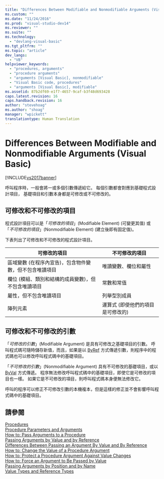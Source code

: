 ```yaml
---
title: "Differences Between Modifiable and Nonmodifiable Arguments (Visual Basic) | Microsoft Docs"
ms.custom: ""
ms.date: "11/24/2016"
ms.prod: "visual-studio-dev14"
ms.reviewer: ""
ms.suite: ""
ms.technology: 
  - "devlang-visual-basic"
ms.tgt_pltfrm: ""
ms.topic: "article"
dev_langs: 
  - "VB"
helpviewer_keywords: 
  - "procedures, arguments"
  - "procedure arguments"
  - "arguments [Visual Basic], nonmodifiable"
  - "Visual Basic code, procedures"
  - "arguments [Visual Basic], modifiable"
ms.assetid: 87b2df69-e1f7-4657-9caf-b3f48d693428
caps.latest.revision: 16
caps.handback.revision: 16
author: "stevehoag"
ms.author: "shoag"
manager: "wpickett"
translationtype: Human Translation
---
```

# Differences Between Modifiable and Nonmodifiable Arguments (Visual Basic)
[!INCLUDE[vs2017banner](../../../../csharp/includes/vs2017banner.md)]

呼叫程序時，一般會將一或多個引數傳遞給它。  每個引數都會對應到基礎程式設計項目，  基礎項目和引數本身都是可修改或不可修改的。  
  
## 可修改和不可修改的項目  
 程式設計項目可以是「*可修改的項目*」\(Modifiable Element\) \(可變更其值\) 或「*不可修改的項目*」\(Nonmodifiable Element\) \(建立後即有固定值\)。  
  
 下表列出了可修改和不可修改的程式設計項目。  
  
|可修改的項目|不可修改的項目|  
|------------|-------------|  
|區域變數 \(在程序內宣告\)，包含物件變數，但不包含唯讀項目|唯讀變數、欄位和屬性|  
|欄位 \(模組、類別和結構的成員變數\)，但不包含唯讀項目|常數和常值|  
|屬性，但不包含唯讀項目|列舉型別成員|  
|陣列元素|運算式 \(即使他們的項目是可修改的\)|  
  
## 可修改和不可修改的引數  
 「*可修改的引數*」\(Modifiable Argument\) 是具有可修改之基礎項目的引數。  呼叫程式碼可隨時儲存新值，而且，如果是以 [ByRef](../../../../visual-basic/language-reference/modifiers/byref.md) 方式傳遞引數，則程序中的程式碼也可以修改呼叫程式碼中的基礎項目。  
  
 「*不可修改的引數*」\(Nonmodifiable Argument\) 具有不可修改的基礎項目，或以 [ByVal](../../../../visual-basic/language-reference/modifiers/byval.md) 方式傳遞。  程序無法修改呼叫程式碼中的基礎項目，即使它是可修改的項目也一樣。  如果它是不可修改的項目，則呼叫程式碼本身便無法修改它。  
  
 呼叫的程序可以修正不可修改引數的本機複本，但是這樣的修正並不會影響呼叫程式碼中的基礎項目。  
  
## 請參閱  
 [Procedures](../../../../visual-basic/programming-guide/language-features/procedures/index.md)   
 [Procedure Parameters and Arguments](../../../../visual-basic/programming-guide/language-features/procedures/procedure-parameters-and-arguments.md)   
 [How to: Pass Arguments to a Procedure](../../../../visual-basic/programming-guide/language-features/procedures/how-to-pass-arguments-to-a-procedure.md)   
 [Passing Arguments by Value and by Reference](../../../../visual-basic/programming-guide/language-features/procedures/passing-arguments-by-value-and-by-reference.md)   
 [Differences Between Passing an Argument By Value and By Reference](../../../../visual-basic/programming-guide/language-features/procedures/differences-between-passing-an-argument-by-value-and-by-reference.md)   
 [How to: Change the Value of a Procedure Argument](../../../../visual-basic/programming-guide/language-features/procedures/how-to-change-the-value-of-a-procedure-argument.md)   
 [How to: Protect a Procedure Argument Against Value Changes](../../../../visual-basic/programming-guide/language-features/procedures/how-to-protect-a-procedure-argument-against-value-changes.md)   
 [How to: Force an Argument to Be Passed by Value](../../../../visual-basic/programming-guide/language-features/procedures/how-to-force-an-argument-to-be-passed-by-value.md)   
 [Passing Arguments by Position and by Name](../../../../visual-basic/programming-guide/language-features/procedures/passing-arguments-by-position-and-by-name.md)   
 [Value Types and Reference Types](../../../../visual-basic/programming-guide/language-features/data-types/value-types-and-reference-types.md)